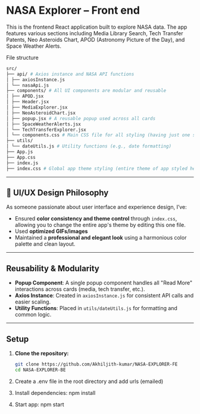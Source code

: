# NASA Explorer – Front end

This is the frontend React application built to explore NASA data. The app features various sections including Media Library Search, Tech Transfer Patents, Neo Asteroids Chart, APOD (Astronomy Picture of the Day), and Space Weather Alerts.
  
File structure 
```bash
src/
├── api/ # Axios instance and NASA API functions
│ ├── axiosInstance.js
│ └── nasaApi.js
├── components/ # All UI components are modular and reusable
│ ├── APOD.jsx
│ ├── Header.jsx
│ ├── MediaExplorer.jsx
│ ├── NeoAsteroidChart.jsx
│ ├── popup.jsx # A reusable popup used across all cards
│ ├── SpaceWeatherAlerts.jsx
│ └── TechTransferExplorer.jsx
│ └── components.css # Main CSS file for all styling (having just one style file keeps things simple and manageable in this small-scale app)
├── utils/
│ └── dateUtils.js # Utility functions (e.g., date formatting)
├── App.js
├── App.css
├── index.js
├── index.css # Global app theme styling (entire theme of app styled here)
```

---

## 🎨 UI/UX Design Philosophy

As someone passionate about user interface and experience design, I’ve:

- Ensured **color consistency and theme control** through `index.css`, allowing you to change the entire app's theme by editing this one file.
- Used **optimized GIFs/images**
- Maintained a **professional and elegant look** using a harmonious color palette and clean layout.

---

## Reusability & Modularity

- **Popup Component**: A single popup component handles all "Read More" interactions across cards (media, tech transfer, etc.).
- **Axios Instance**: Created in `axiosInstance.js` for consistent API calls and easier scaling.
- **Utility Functions**: Placed in `utils/dateUtils.js` for formatting and common logic.

---

## Setup

1. **Clone the repository:**

   ```bash
   git clone https://github.com/Akhiljith-kumar/NASA-EXPLORER-FE
   cd NASA-EXPLORER-BE
2. Create a .env file in the root directory and add urls (emailed)
3. Install dependencies: npm install
4. Start app: npm start
